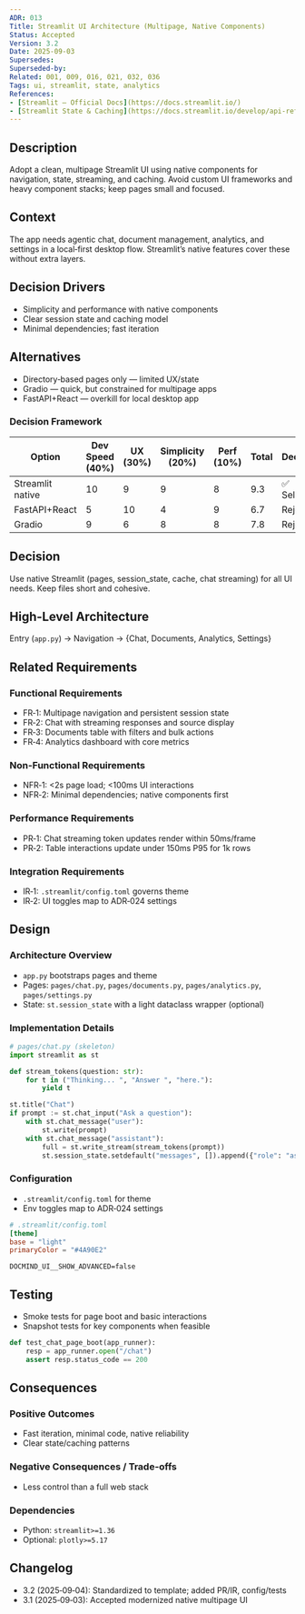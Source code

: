 ```yaml
---
ADR: 013
Title: Streamlit UI Architecture (Multipage, Native Components)
Status: Accepted
Version: 3.2
Date: 2025-09-03
Supersedes:
Superseded-by:
Related: 001, 009, 016, 021, 032, 036
Tags: ui, streamlit, state, analytics
References:
- [Streamlit — Official Docs](https://docs.streamlit.io/)
- [Streamlit State & Caching](https://docs.streamlit.io/develop/api-reference/caching)
---
```


## Description

Adopt a clean, multipage Streamlit UI using native components for navigation, state, streaming, and caching. Avoid custom UI frameworks and heavy component stacks; keep pages small and focused.

## Context

The app needs agentic chat, document management, analytics, and settings in a local‑first desktop flow. Streamlit’s native features cover these without extra layers.

## Decision Drivers

- Simplicity and performance with native components
- Clear session state and caching model
- Minimal dependencies; fast iteration

## Alternatives

- Directory‑based pages only — limited UX/state
- Gradio — quick, but constrained for multipage apps
- FastAPI+React — overkill for local desktop app

### Decision Framework

| Option               | Dev Speed (40%) | UX (30%) | Simplicity (20%) | Perf (10%) | Total | Decision      |
| -------------------- | --------------- | -------- | ---------------- | ---------- | ----- | ------------- |
| Streamlit native     | 10              | 9        | 9                | 8          | 9.3   | ✅ Selected    |
| FastAPI+React        | 5               | 10       | 4                | 9          | 6.7   | Rejected      |
| Gradio               | 9               | 6        | 8                | 8          | 7.8   | Rejected      |

## Decision

Use native Streamlit (pages, session_state, cache, chat streaming) for all UI needs. Keep files short and cohesive.

## High-Level Architecture

Entry (`app.py`) → Navigation → {Chat, Documents, Analytics, Settings}

## Related Requirements

### Functional Requirements

- FR‑1: Multipage navigation and persistent session state
- FR‑2: Chat with streaming responses and source display
- FR‑3: Documents table with filters and bulk actions
- FR‑4: Analytics dashboard with core metrics

### Non-Functional Requirements

- NFR‑1: <2s page load; <100ms UI interactions
- NFR‑2: Minimal dependencies; native components first

### Performance Requirements

- PR‑1: Chat streaming token updates render within 50ms/frame
- PR‑2: Table interactions update under 150ms P95 for 1k rows

### Integration Requirements

- IR‑1: `.streamlit/config.toml` governs theme
- IR‑2: UI toggles map to ADR‑024 settings

## Design

### Architecture Overview

- `app.py` bootstraps pages and theme
- Pages: `pages/chat.py`, `pages/documents.py`, `pages/analytics.py`, `pages/settings.py`
- State: `st.session_state` with a light dataclass wrapper (optional)

### Implementation Details

```python
# pages/chat.py (skeleton)
import streamlit as st

def stream_tokens(question: str):
    for t in ("Thinking... ", "Answer ", "here."):
        yield t

st.title("Chat")
if prompt := st.chat_input("Ask a question"):
    with st.chat_message("user"):
        st.write(prompt)
    with st.chat_message("assistant"):
        full = st.write_stream(stream_tokens(prompt))
        st.session_state.setdefault("messages", []).append({"role": "assistant", "content": full})
```

### Configuration

- `.streamlit/config.toml` for theme
- Env toggles map to ADR‑024 settings

```toml
# .streamlit/config.toml
[theme]
base = "light"
primaryColor = "#4A90E2"
```

```env
DOCMIND_UI__SHOW_ADVANCED=false
```

## Testing

- Smoke tests for page boot and basic interactions
- Snapshot tests for key components when feasible

```python
def test_chat_page_boot(app_runner):
    resp = app_runner.open("/chat")
    assert resp.status_code == 200
```

## Consequences

### Positive Outcomes

- Fast iteration, minimal code, native reliability
- Clear state/caching patterns

### Negative Consequences / Trade-offs

- Less control than a full web stack

### Dependencies

- Python: `streamlit>=1.36`
- Optional: `plotly>=5.17`

## Changelog

- 3.2 (2025‑09‑04): Standardized to template; added PR/IR, config/tests
- 3.1 (2025‑09‑03): Accepted modernized native multipage UI
